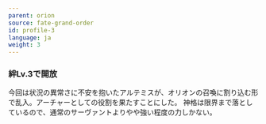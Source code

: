 ```yaml
---
parent: orion
source: fate-grand-order
id: profile-3
language: ja
weight: 3
---
```


### 絆Lv.3で開放

今回は状況の異常さに不安を抱いたアルテミスが、オリオンの召喚に割り込む形で乱入。アーチャーとしての役割を果たすことにした。
神格は限界まで落としているので、通常のサーヴァントよりやや強い程度の力しかない。
